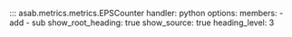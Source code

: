 ::: asab.metrics.metrics.EPSCounter
    handler: python
    options:
      members:
        - add
		- sub
      show_root_heading: true
      show_source: true
	  heading_level: 3
